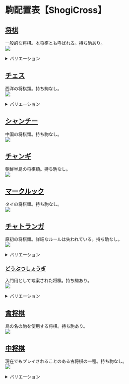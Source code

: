 # 駒配置表【ShogiCross】
## [将棋](https://ja.wikipedia.org/wiki/%E5%B0%86%E6%A3%8B)
一般的な将棋。本将棋とも呼ばれる。持ち駒あり。  
![](img/00_将棋.png)

<details>
<summary style=cursor:pointer>バリエーション</summary>

### [5五将棋](https://ja.wikipedia.org/wiki/5%E4%BA%94%E5%B0%86%E6%A3%8B)
簡略化された将棋。持ち駒あり。  
![](img/01_5五将棋.png)

### [朝倉象棋](https://ja.wikipedia.org/wiki/%E5%B0%8F%E5%B0%86%E6%A3%8B#%E6%9C%9D%E5%80%89%E8%B1%A1%E6%A3%8B)
持ち駒が使用できる小将棋。持ち駒あり。  
![](img/02_朝倉象棋.png)

### [京将棋](https://ja.wikipedia.org/wiki/%E4%BA%AC%E5%B0%86%E6%A3%8B)
京翔と銅将を追加した将棋。左右の配置が存在。持ち駒あり。  
![](img/03_京将棋左京配置.png)  
![](img/03_京将棋右京配置.png)

### [小将棋](https://ja.wikipedia.org/wiki/%E5%B0%8F%E5%B0%86%E6%A3%8B)
中将棋から駒を取り入れて原点回帰した平安将棋。持ち駒なし。  
![](img/04_小将棋.png)

### [平安将棋](https://ja.wikipedia.org/wiki/%E5%B9%B3%E5%AE%89%E5%B0%86%E6%A3%8B)
記録が残る最古の日本の将棋。盤の大きさに緒説ある。持ち駒なし。  
![](img/05_平安将棋8x8.png)  
![](img/05_平安将棋9x8.png)  
![](img/05_平安将棋9x9.png)

### [四人将棋](https://ja.wikipedia.org/wiki/%E5%9B%9B%E4%BA%BA%E5%B0%86%E6%A3%8B)
4人用の将棋。持ち駒あり。  
![](img/06_四人将棋.png)

### [四神将棋](https://ja.wikipedia.org/wiki/%E5%9B%9B%E7%A5%9E%E5%B0%86%E6%A3%8B)
テレビ用の企画として考案された4人用の将棋。持ち駒あり。  
![](img/07_四神将棋.png)
</details>

## [チェス](https://ja.wikipedia.org/wiki/%E3%83%81%E3%82%A7%E3%82%B9)
西洋の将棋類。持ち駒なし。  
![](img/10_チェス.png)

<details>
<summary style=cursor:pointer>バリエーション</summary>

### [クレージーハウス](https://ja.wikipedia.org/wiki/%E3%82%AF%E3%83%AC%E3%83%BC%E3%82%B8%E3%83%BC%E3%83%8F%E3%82%A6%E3%82%B9)
持ち駒が使用できるチェス。持ち駒あり。  
![](img/11_クレージーハウス.png)

### [ロスアラモスチェス](https://en.wikipedia.org/wiki/Los_Alamos_chess)
簡略化されたチェス。持ち駒なし。  
![](img/12_ロスアラモスチェス.png)

### [カパブランカチェス](https://en.wikipedia.org/wiki/Capablanca_chess)
マーシャル(エンプレス)、カーディナル(プリンセス)を追加したチェス。持ち駒なし。
![](img/13_カパブランカチェス.png)

### [グランドチェス](https://en.wikipedia.org/wiki/Grand_Chess)
カパブランカチェスと同様の駒を使用するが配置が異なる。持ち駒なし。  
![](img/14_グランドチェス.png)

### [4人チェス](https://en.wikipedia.org/wiki/Four-player_chess)
4人用のチェス。持ち駒なし。  
![](img/15_4人チェス.png)
</details>

## [シャンチー](https://ja.wikipedia.org/wiki/%E3%82%B7%E3%83%A3%E3%83%B3%E3%83%81%E3%83%BC)
中国の将棋類。持ち駒なし。  
![](img/20_シャンチー.png)

## [チャンギ](https://ja.wikipedia.org/wiki/%E3%83%81%E3%83%A3%E3%83%B3%E3%82%AE)
朝鮮半島の将棋類。持ち駒なし。  
![](img/30_チャンギ.png)

## [マークルック](https://ja.wikipedia.org/wiki/%E3%83%9E%E3%83%BC%E3%82%AF%E3%83%AB%E3%83%83%E3%82%AF)
タイの将棋類。持ち駒なし。  
![](img/40_マークルック.png)

## [チャトランガ](https://ja.wikipedia.org/wiki/%E3%83%81%E3%83%A3%E3%83%88%E3%83%A9%E3%83%B3%E3%82%AC)
原初の将棋類。詳細なルールは失われている。持ち駒なし。  
![](img/50_チャトランガ.png)

<details>
<summary style=cursor:pointer>バリエーション</summary>

### [チャトラジ](https://ja.wikipedia.org/wiki/%E3%83%81%E3%83%A3%E3%83%88%E3%83%A9%E3%82%B8)
四人用のバリエーション。持ち駒なし。  
![](img/51_チャトラジ.png)
</details>

### [どうぶつしょうぎ](https://www.silverstar.co.jp/02products/dobutsushogi/switch/animal.html)
入門用として考案された将棋。持ち駒あり。  
![](img/60_どうぶつしょうぎ.png)

<details>
<summary style=cursor:pointer>バリエーション</summary>

### [ごろごろどうぶつしょうぎ](https://www.silverstar.co.jp/02products/dobutsushogi/switch/gorogoro.html)
「きりん」と「ぞう」の代わりに「いぬ」(金将)と「ねこ」(銀将)を追加したどうぶつしょうぎ。持ち駒あり。  
![](img/61_ごろごろどうぶつしょうぎ.png)
</details>

## [禽将棋](https://ja.wikipedia.org/wiki/%E7%A6%BD%E5%B0%86%E6%A3%8B)
鳥の名の駒を使用する将棋。持ち駒あり。  
![](img/70_禽将棋.png)

## [中将棋](https://ja.wikipedia.org/wiki/%E4%B8%AD%E5%B0%86%E6%A3%8B)
現在でもプレイされることのある古将棋の一種。持ち駒なし。  
![](img/80_中将棋.png)

<details>
<summary style=cursor:pointer>バリエーション</summary>

### [大将棋](https://ja.wikipedia.org/wiki/%E5%A4%A7%E5%B0%86%E6%A3%8B)
中将棋の祖先とされる古将棋。持ち駒なし。  
![](img/81_大将棋.png)

### [獅子将棋](https://drive.google.com/file/d/1emrOmE1Xh-sR8wApTOikEgXDGVaAYrrO/view)
中将棋を遊びやすくするよう考案された将棋類。持ち駒なし。  
![](img/82_獅子将棋.png)
</details>
